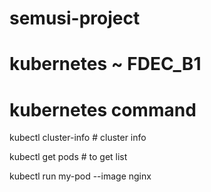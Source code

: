 # semusi-project

# kubernetes ~ FDEC_B1 

# kubernetes command 

kubectl cluster-info # cluster info

kubectl get pods # to get list 

kubectl run my-pod --image nginx 

